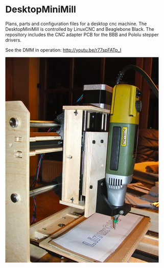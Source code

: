 DesktopMiniMill
===============

Plans, parts and configuration files for a desktop cnc machine. 
The DesktopMiniMill is controlled by LinuxCNC and Beaglebone Black. 
The repository includes the CNC adapter PCB for the BBB and Pololu stepper drivers.


See the DMM in operation: http://youtu.be/r77spFATp_I

![](DMM.jpg)
